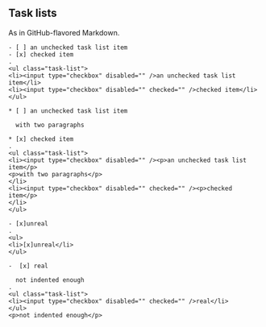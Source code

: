 ## Task lists

As in GitHub-flavored Markdown.

```````````````````````````````` example
- [ ] an unchecked task list item
- [x] checked item
.
<ul class="task-list">
<li><input type="checkbox" disabled="" />an unchecked task list item</li>
<li><input type="checkbox" disabled="" checked="" />checked item</li>
</ul>
````````````````````````````````

```````````````````````````````` example
* [ ] an unchecked task list item

  with two paragraphs

* [x] checked item
.
<ul class="task-list">
<li><input type="checkbox" disabled="" /><p>an unchecked task list item</p>
<p>with two paragraphs</p>
</li>
<li><input type="checkbox" disabled="" checked="" /><p>checked item</p>
</li>
</ul>
````````````````````````````````


```````````````````````````````` example
- [x]unreal
.
<ul>
<li>[x]unreal</li>
</ul>
````````````````````````````````


```````````````````````````````` example
-  [x] real

  not indented enough
.
<ul class="task-list">
<li><input type="checkbox" disabled="" checked="" />real</li>
</ul>
<p>not indented enough</p>
````````````````````````````````
